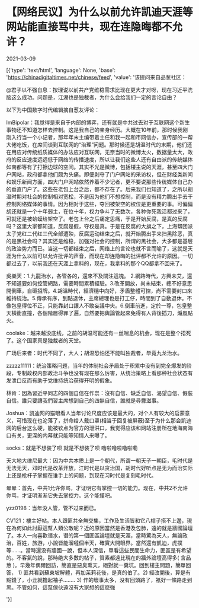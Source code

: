 # 【网络民议】为什么以前允许凯迪天涯等网站能直接骂中共，现在连隐晦都不允许？

2021-03-09

[{'type': 'text/html', 'language': None, 'base': 'https://chinadigitaltimes.net/chinese/feed', 'value': '该提问来自品葱社区：



@君子以不强自息：按理说以前共产党维稳需求比现在更大才对呀，现在习近平洗脑这么成功。问题是，江湖也是独裁者，为什么会给我们一定的言论自由？



以下为中国数字时代编辑摘自葱友评论：



ImBipolar：我觉得是来自于内部的博弈，还有就是中共过去对于互联网这个新生事物还不知道怎样去控制。这是我自己的亲身经历。大概在10年前，那时候我刚刚入行当一个小记者，那年年末主编带着主任和我一起和市网信办，宣传部的一帮大佬吃饭，在席间谈到互联网的“治理”问题。那时候还是胡温时代的末期，他们还在用应对传统纸质媒体的办法应对互联网，无奈当时的微博太火，数据量太大，政府的反应速度远远低于网络的传播速度，所以让我们这些人还有自由派的传统媒体如南都等有了打擦边球的空间。其实不光是微博，包括楼主说的天涯，甚至四大门户网站，政府都拿他们颇为头痛。即便剥夺了门户网站的采访权，但在财经类新闻和娱乐新闻方面，四大门户网站依然养着不少记者，更不要说那些传统媒体自己办的垂直门户了。这些在老包上台之后，都不存在了。后来我们也知道了，之所以胡温时期对社会的控制相对宽松，不是因为他们不想控制，而是没有精力腾出手去干控制网络媒体的事情。因为相对于这些，夺回被架空的权位是更重要的事。可偏偏胡还就是一个十年弱主，在位十年，权力争斗了无数次，各种你死我活都过来了，可就还是被蛤蟆给架空了。老包上台之后痛定思痛，于是开始反腐，是真的反腐吗？这里大家都知道，反腐是假，夺权是真。于是在反腐的大旗之下，上海帮团派太子党红二代红三代全部遭殃，反腐运动结束之后，就开始腾出手来扫黑除恶，真的是黑社会吗？其实还是维稳，加强对社会的控制，所谓的黑社会，大多都是基层的政治势力而已。当这一切都结束之后，网络上的言论也就不言而喻了，这就是天涯为什么以前可以允许批评的声音，而现在却连隐晦的批评都不允许的原因。一切都过去了，以前我还在天涯上拿料的，现在，我拿料的那个QQ都拿不回来了。

吳樂天：1.九龍治水，各管各的，還來不及關注這塊。  2.網路時代，方興未艾，還不知道要如何控管網路，需要時間累積經驗。3.改革開放，尚未結束，總不好意思開倒車，自砸招牌。4.胡溫時代，經濟穩中向好，矛盾整體可控，尚不需要封口來維持統治。5.傳承有序，到點退休，主席總理也是打工仔，時間到了自動退休。不像包皇得位不正，只能靠封口讓人不敢妄議中央。6.倒車前進，定於一尊，包皇整天橫衝直撞，各個階層得罪了遍，自然要把輿論管起來免得有人背後插刀，煽風點火。

coolake：越来越没底线，之前的胡温可能还有一丝喘息的机会，现在是整个捂死了。这个国家真是独裁者的天堂。

广场后来者：时代不同了，大人；胡温恐怕还不能叫独裁者，毕竟九龙治水。

zzzzz11111：统治策略问题，当年的体制社会矛盾处于积累中没有到完全爆发的阶段，专制政权内部政治斗争也没有现在那么厉害，从统治策略上看那种社会状态有发泄口反而有助于党维持统治获得开明的假象。

林肯：因為習近平同志的四個自信在作祟：沒有自信、缺乏自信、渴望自信、假裝自信。誰只要讓我們習主席想到自己的四無自信，誰就是尋釁滋事。

Joshua：凯迪网的猫眼看人当年讨论尺度应该是最大的，对个人有较大的启蒙意义，可惜现在也沦落了，拼命给人戴口罩(相当于回复被屏蔽)至于为什么那会凯迪网的后台这么硬，能被钦点为官方的泄洪口，我觉得应该和网站注册所在地海南海口有关，更深的内幕就只能等知情人来曝了。

socks：就是不想装了呗 就是不想装了呗 噜啦噜啦噜啦嘞

天大地大维尼最大：因为中共本质上是一个朝代，所谓一朝天子一朝臣，毛时代是无法无天，邓时代是改革开放，江时代是以贪治国，胡时代好听点是无为而治实际上还是枪杆子掌握在谁手上的问题，到现在习时代是复刻毛时代。

晕晕：首先，中共1允许你骂，才证明它有掌控一切的能力。现在，中共2不允许你骂，才证明渐渐它失去掌控力。这个能懂吧。

yzz0198：当年没人管，管不过来而已。

CV121：樓主好帖。本人跟匪共全無交集，工作及生活皆和它八桿子搭不上邊，現在為何如此討厭這幫人類公敵呢？近的原因當然是香港及包肺，遠的就是牆國論壇了。本人一向喜歡谮水，谮的第一個匪區論壇就是天涯，當時驚為天人，無論政治，百姓，旅游，小說皆能溜噠個半天，確實大開眼界。當然還有凱迪，虎撲等&#8230;&#8230;。當時還没有牆國一說，但本人深信，單看這些民間生命力，匪區是有希望的。不客氣的說，那時绝大多數的帖子，質素都遠比現在的牆外論壇高得多( 含品葱 )。早幾年偶爾回訪，簡直是惡臭熏天，絕對就一糞坑。回到樓主問題，簡單回答， 1) 匪共看到蘇東坡解體，再加茉莉花後，是真的伯了。2) 經改開後，算是有點錢了，小丑就撸起袖子&#8230;&#8230;.. 3) 作的壞事太多，没有回頭路了，衹好一條路走到黑。不管如何，這幫傢伙遠沒有大家想的這麽強

'}]